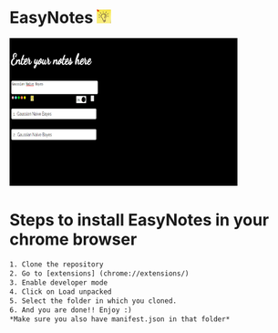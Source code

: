 # EasyNotes <img src="images/note.jpg" width = "25"> 
<img src="images/1.png" width="400">

# Steps to install EasyNotes in your chrome browser
```
1. Clone the repository
2. Go to [extensions] (chrome://extensions/)
3. Enable developer mode
4. Click on Load unpacked
5. Select the folder in which you cloned.
6. And you are done!! Enjoy :)
*Make sure you also have manifest.json in that folder*
```